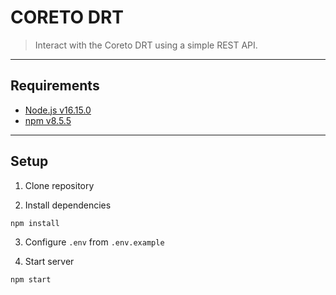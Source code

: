 # CORETO DRT

> Interact with the Coreto DRT using a simple REST API.

---

## Requirements

- [Node.js v16.15.0](https://nodejs.org/en/download/package-manager/)
- [npm v8.5.5](https://www.npmjs.com/get-npm)

---

## Setup

1. Clone repository

2. Install dependencies

```bash
npm install
```

3. Configure `.env` from `.env.example`

4. Start server

```bash
npm start
```
